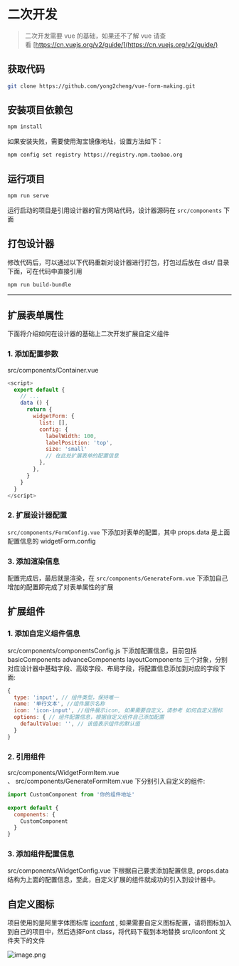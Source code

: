 # 二次开发

> 二次开发需要 vue 的基础，如果还不了解 vue 请查看 [https://cn.vuejs.org/v2/guide/](https://cn.vuejs.org/v2/guide/)

## 获取代码

```bash
git clone https://github.com/yong2cheng/vue-form-making.git
``` 

## 安装项目依赖包

```bash
npm install
```

如果安装失败，需要使用淘宝镜像地址，设置方法如下：

``` bash
npm config set registry https://registry.npm.taobao.org
```

## 运行项目

```bash
npm run serve
```

运行启动的项目是引用设计器的官方网站代码，设计器源码在 `src/components` 下面

## 打包设计器

修改代码后，可以通过以下代码重新对设计器进行打包，打包过后放在 dist/ 目录下面，可在代码中直接引用

```bash
npm run build-bundle
```

---

## 扩展表单属性

下面将介绍如何在设计器的基础上二次开发扩展自定义组件

### 1. 添加配置参数

src/components/Container.vue
```javascript
<script>
  export default {
    // ...
   	data () {
      return {
        widgetForm: {
          list: [],
          config: {
            labelWidth: 100,
            labelPosition: 'top',
            size: 'small'
            // 在此处扩展表单的配置信息
          },
        },
      }
    }
  }
</script>
```

### 2. 扩展设计器配置

`src/components/FormConfig.vue` 下添加对表单的配置，其中 props.data 是上面配置信息的 widgetForm.config

### 3. 添加渲染信息

配置完成后，最后就是渲染，在 `src/components/GenerateForm.vue` 下添加自己增加的配置即完成了对表单属性的扩展

## 扩展组件

### 1. 添加自定义组件信息

src/components/componentsConfig.js 下添加配置信息，目前包括 basicComponents advanceComponents layoutComponents 三个对象，分别对应设计器中基础字段、高级字段、布局字段，将配置信息添加到对应的字段下面:

``` javascript
{
  type: 'input', // 组件类型，保持唯一
  name: '单行文本', //组件展示名称
  icon: 'icon-input', //组件展示icon, 如果需要自定义，请参考 如何自定义图标
  options: { // 组件配置信息，根据自定义组件自己添加配置
    defaultValue: '', // 该值表示组件的默认值
  }
}
```

### 2. 引用组件

src/components/WidgetFormItem.vue 、 src/components/GenerateFormItem.vue 下分别引入自定义的组件:

``` javascript
import CustomComponent from '你的组件地址'
  
export default {
  components: {
    CustomComponent
  }
}
```

### 3. 添加组件配置信息

src/components/WidgetConfig.vue 下根据自己要求添加配置信息, props.data 结构为上面的配置信息，至此，自定义扩展的组件就成功的引入到设计器中。

## 自定义图标

项目使用的是阿里字体图标库 [iconfont](https://www.iconfont.cn/) , 如果需要自定义图标配置，请将图标加入到自己的项目中，然后选择Font class，将代码下载到本地替换 src/iconfont 文件夹下的文件

![image.png](http://docs.form.making.link/images/other/develop-1.en.png)
